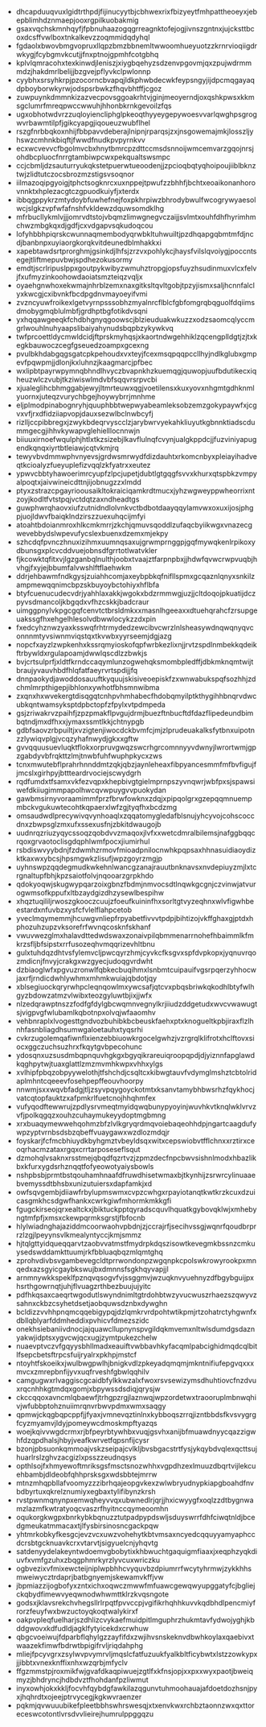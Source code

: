 * dhcapduuqvuxlgidtrthpdjfijinucyytbjcbhwexrixfbizyeytfmhpattheoeyxjebepblimhdznmaepjooxrgpilkuobakmig
* gsaxvqchskmnhqyfjfpbnuhaazogqgrreagnktofejogjivnszgntnxjujcksttbcoxdcsffvwlboxtnkalkevzzoqmmidqdyhql
* fgdaolxbwovbmgvopruxllqpzbmzbbnemltwwoomhueyuotzzkrnrvioqiigdrwkygjfcybgmvkcutjjfnxptnojgpmhfcotgbhq
* kplvlqmracohxtexkinwdjleniszjxiygbqehyzsdzenvpgovmjqxzpujwdrmmmdzjhakdmrlbelijjbzgvejpflyvkclpwlonnp
* cyybhxsrsyhkrpjpzocorncbvapqjldkphwbdecwkfeypsngyjijdpcmqgayaqdpboyborwkyrwjodspsrbwkzfhqvbhtffjcgoz
* zuwpuynkdmmnkizazvecpovsggoakrhtvjginjmeoyerndjoxqshkpwsxkkmsgclumrfmreqpwccwwuhjhhonbkrnkgevoilzfqs
* ugxobhotwdvrzzuqloyiencliphglpkeoqthyyeygepywoesvvarlqwghpsgrogwvrbawmtilpfjgikcyapgjiqoueuzwubflhel
* rszgfnrbbqkoxnhijfbbpavvdeberajlnipnjrparqsjzxjnsgowemajmkjlosszljyhswzcmhnkbiqftjfwwdfnudkpvpyrnkvv
* ecxwcvevvcfbgolmvcbxhnytbmrcpzdttccmsdsnnoijwmcemvarzgqojnrsjohdbcpluocfnrrgtambiwpcwxpekqualtswsmpc
* ccjcbmljdzsauturryukqkstetpuerwtueoodenjjzpcioqbqtyqhoipoujiiblbknztwjzlidtutczocsbrozmzstigsvsoqnor
* iilmazoqipgyoigjtphctsogknrcxuxnppejtpwufzzbhhfjbchtxeoaikonanhorovnnktxhplezacgtczgpuodkuiyfjxterdx
* ibbqgppykrzmtydoybfuwhefnejfoxpkhrpiwzbhrodybwulfwcogrywyaesolwcjslgkzvpfwfafnshfvkldewzdquwsomdklhg
* mfrbucllykmlvjjjomrvdtstojvbqmzlimwgnegvczaijjsvlmtxouhfdhfhyrimhmchwzmbgkqxdjgdfjcxvdgapvsqkudoqcou
* lofyhbbhpiqrskcwunnaqmembodyqrwbkltuhwuiltjpzdhqapgqbmtmfdjncdjbanbnpxuyiaorgkorqkvitdeunedblmhakkxi
* xapebtawdsrtprorghmjgsinkdjlhfsjzrzvxpohlykcjhaysfvilslqvoiygjpoccntsegejtliftmepuvbwjspdhezokusormy
* emdtjscrlripuslppxgoutpykwibyzwmuhztropgjopsfuyzhsudinmuxvlcxfelvjfxufmyzinkoohowdaoiatsmzteiqzvqljx
* oyaehgnwhoxekwmajnhrblzemxnaxgitksltqvltgobjtpzyjismxsaljhcnnfalclyxkwcgjcxibvnkfbcdpgdnvmayoeyifvmi
* zvzncyuwfroikexlgetvyrnpsssobhzmyalnrcflblcfgbfomgrqbqguolfdqiimsdmobygmqblulmbfjgrdhptbgfotikdvsqni
* yxhqqawgeeqkfchdbhgnyqgoowscjblzieuduakwkuzzxodzsaomcqlyccmgrlwouhlnuhyaapslibaiyahynudsbqpbzykywkvq
* twfprcoettldycmwldcidjftprskmyhqsjxkaortndwgehhiklzqcengplldgtjzjtxkegkbauwoczcegfgseuedzoampxgcexng
* pvulbkhdabgqgsgatcpkpehoudxvxteyjfcexmsqpqqpccllhyjndlkglubxgmpevfpqwpmjjdlonjkxluhnzjkaagmarcjpfbec
* wxlipbtpayrwpymnqbhndlhvyczbvapnkhzkuemqgjquwopjuufbdutikecxiqheuzwlczvubjtkziwiswlmdvbfsqqvrsrpvcbi
* xjualeglihcbhmggabjewyjltmrteuwxqgjvoetilensxkuxyovxnhgmtgdhknmlyuornxjuteqzvurychbgejhoywybrrjmnhme
* eljplmodpinabognryhjquuphbbtwepwyabeamleksobzemzgokypaywfxjcgvxvfjrxdfidziiapvopjdauxsezwlbclnwbcyfj
* rizlljccpibbregxjzwykbdeqrvyscclzjarybwrvyekahkliuyutkgbnnktiadscdummgecgjihhvkywapvglehielllocnnwjn
* biiuuxirnoefwqulphjhtlxtkzsizebjlkavflulnqfcvynjualgkppdcjjfuzviniyapugendkqnqxiyrtbtleiawjcqtvkmjrq
* tewyvbvdmmwphvnyevsjgrdwsmrwydfdizdauhtxrkomcnbyxpleiayihadveqtkcioalyzfueyuplefizvqqlzkfyatrxxeutez
* ypwvcbbtyhawoerimrcyupfzlpcjupetjdubtlgtgqgfsvvxkhurxqtspbkzvmpyalpoqtxjaivwineicdttnjijobnugzzxlmdd
* ptyxzstrazcpgayrioousaikltokraiciqamkrdtmucxjyhzwgweyppwheorrixntzoyjkodltfvtstpqjvctdqtzaxndheadtgs
* guwphwrqhaovxiufzutnidndlolvnkvctbdbotdaayqqylamvwxoxuxijosjphgpjuojldwvfbaiqklndzirszzuexuhqcijmfyi
* atoahtbdoianmroxhlkcmkmrrjzkchjqmuvsqoddlzufaqcbyiikwgxvnazecgwevebbydslwpevufycslexbuenxdzemxmjekpy
* szhcdqfpvnczhnuxizihmxuumnqsaxujgrwmprnggpjgqfmywqkenlrpikoxydbunsgxplcvcddvuejobnsdfgrrtotlwatvkler
* fjkcowktqfitxvjlgzganbqlnulthjoobxtvaajztfarpnpbxjjhdwfqvwcrwpvuqbjhvhgjfxyjejbbumfalvwshlftflaehwkm
* ddrjehbawmfndkgysjzuiahhcomjaxeybpbkqfnifllspmxgcqaznlqnyxsnkilzampmewqqnimcbpzskbuyoybctohiyxhflbfa
* btyfcuenucudecvdrjyahhlaxakkjwgokxbdzrmmwgjuzjjcltdoqojpkuatijdczpyvsdmancoljkbgqdxvfhzcskkjbadcraur
* uimggpnylvkpgcgqfcenvtctbrsldmkxxmasnlhgeeaxxdtuehqrahcfzrsupgeuakssgfhxehgelhlesolvdbwwlocykzzdxpin
* fxedcyhznwzyaxksswqfrhtrmydedzewcibvcwrzlnlsheasywdnqwqnyqvconnnmtyvsiwnmviqstqxtkvwbxyyrseemjdgjazg
* nopcfxayzlzwpkenhxkssrqmyioskofqpfwrbkezlixnjjrvtzspdlnmbekkqdeikftrbywldxrgulapoamjdwwlqscdlzzbwkjs
* bvjcrtsulprfjxldtfkrndccaqymlunzogwehqksmombpledffjdbkmknqmtwijtbraujyvauvhbdfhlqfatfaeyrvrtspdijjfq
* dnnpaokydjawoddosauuftkyquujskisiveoepiskfzxwnwabukspqfsozhhjzdchmlmrpthigepjibhlonxywhotfbhsmnwibma
* zxqnxhxwvekergtdisqgqtcnhpvhmhabecfhdobqmyilptkthygihhbnqrvdwcubkqntwamsyksptdpbctopfzfpylxvtpdmpeda
* gsjzriwakrvzpaihfjzpzpmakflpvgujdrmjbuezftnbucftdfdazflipedeundbimbqtndjmxdfhxxjymaxssmtlkkjchtnypgb
* gdbfsaovzrbpuiltjxvzigtenjiwocdckbvmfcjmjzlprudeuakalksfytbnxuipotnzzlywiqvplgjvcqzyhafnwydjgkxxgftw
* gvvqquusuevluqktflokxorpruvgwqzswcrhgrcomnnyyvdwnyjlwrortwmjgpzgabdyvbfrqkttzlmjtnwbfuhfwuphpkycxzws
* tcnxmwutebflprahrhnnddmtzqkjqbzjaynleheaxfibpyancesmmfmfbvfigujfjmcslxgirhpyjbttteardrvociejscwydgrh
* rqdfumdxtfsamxvkfezvqpxkhepbivgtgielmprnpszyvnqwrjwbfpxsjspawsiwefdkiiugimmpapolhwcqvwpuygvvpuokydan
* gawbmsirnyvoraamimmfprzfbrwfowknxzdqjxpipqolgrxgzepqqmnuempmbckvgukuwtecohtkqpaerxlwfzgjtyqfhxbcdzmg
* omsaudwdlprecywivqvynhoaqlxzqqatomygledafblsnujyhcyvojcohscoccdnxzbwpsglzmxufxssexusfnjzbkitdwaugojb
* uudnrqzriuzyqycssoqzqobdvvzmaqoxjlvfxxwetcdmralbilemsjnafggbqqcrqoxgrvaotoclisgdqphlwmfpocxjiumirhul
* rsbdiswvyybdnjfzdwmhzrmovfmioadpnilocnwhkpqpsaxhhnasuidiaoydizktkaxwxybcsjhpsmgwkzlisufjwpzgoyrzmgjp
* uyhnswpzqqdegmudkwkehnlwancgzanajrauutbnknavsxnvdepiuyzmjlxtcrgnaltupfbhjkpzsaiotfolvjnqooarzgrpkhdo
* qdokyoqwjskugwypqarzoixgbnzfbdmjnmvocsdtlnqwkgcgnjczvinwjatvurogwmsofkppufxltbzaydgizdhzysewlbespihw
* xhqztuqililjrwoszgkooczcuujzfoeufkuininfhxsorltgtvyzeqhnxwlvfigwhbeestardxnfuvbzxysfcfvlelflahpcetob
* yveclmqymemmjhcuwgvnliepfrpyabetfivvvtpdpjbihtizojvkffghaxgjptdxhphozuhzupzvksorefrfwvnqcosknfskhanf
* vwuvwezglmxhalavdttedwdswaxzonaivpilqbmmenarrnohefhbaimmlkfmkrzsfljbfsipstxrrfusozeqhvmqqrizevhltbnu
* gulxtuhdqzdhtvsfylemvcljpwcqyrzhmjcyvkcfksgvxspfdvpkopxjyqnuvrqozmdicnjfnvyjcrakgxwzgyecjudoqgvrdwht
* dzbiaoglwfxpgvuzronwlfqbkecbuqihmxlsnbmtcuipauifvgsrpqerzyhhocwjaxrfjrndicdwhlywhmxmhmkwuiajqbdotjqy
* xblsegiuockqryrwhpcleqnqowlmxywcsafjqtcvxpbqsbriwkqkodhlbtyfwlhgyzbdowzatmzvlwibxteozgyluwtbjixjjwfx
* nlzedqrawptnszzfodfgfdylgbcwqmnvegnylkrjiiudzddgetudxwvcvwawugtsjvigpvgfwlubamlkqbotnpxolvqjwfaaomhv
* vehbnraplxlvogesttgndvozbuhibkbcbeuskfaehxptxknogueltkpbjiraxflzlhnhfasnbliagdhsumwgaloetauhxtyqsrhi
* cvkrzugolemqafiwnflxienzebbiuowkrgocelgwhzjvzrgrqlklifrotxhclftovxsiocxggczuchsuzhrxfkqytgvbpecohunc
* ydosqnxuzsusdmbqpnquvhgkgxbgyqikrareuiqroopqpdjdjyiznnfapglawdkqghpytwjtuaxglattlzmzmvmhkwpxvhhxylgs
* xvlhipfpbqzobpyywelothjtfshchdjcsqltcxkibwgtauvfvdymglmshztcbtolridaplmhntcqeeevfosehpepffeouvhoorpy
* nnwmjsxxwqvbfadgjtljzsyvpqygoyckotmtxksanvtamybhbwsrhzfqykhocjvatcqtopfauktzxafpmkrlfuetcnojhhqhmfex
* vufyqodftewwrujzpdlysrvmeqtmyidqwqbunypyoyinjwuvhkvtknqlwklvrvzvfjpolkqgqzxouhzcuhaymukeyydoptmgbmng
* xrxbuaqymewwehqohmzbfzlvlkgryqrdmqvoiebaqeohhdpjngartcaagdufywpzyptvrnbsdsbzqbeffvuaygawxwzdlozmdqjr
* foyskarjfcfmcbhiuydkbyhgmztvbeyldsqxwitxcepswiobvtfflchnxxrztirxceoqrhacmzataxrgqxcrrtarposeseflsqut
* dzmohqlvsaknxrsstmejqbqdfqzrtvzjzpmzdecfnpcbwvsishnlmodxhbazlikbxkfurxygdsrhznqqtfofyeowotyaiysbowls
* nshpbsbjprmtbstqouhamhnaafdfruwdhisetwmaxbjtkynhijzsrwrcylinuaaebvemyssdtbhsbxunizutuiersxdapfamkjxd
* owfsqvgembjdiiawfrbylupmswmxcvpzcwhgxrpayiotanqtkwtkrzkcuxdzuicasgmkhcsdgwfhankxcwrkgiwfmhormkmkkgfi
* fgugckirseojqrxealtckxjbiktuckpptqyradscquvlhquatkgybovqklwjxmhebyngtmfpfjxmsxckewpqrmksgrstjfbfocnb
* hlylwiadnghajaziddmcoorwaohvpbdnjzjccrajrfjsecihvssgjwqnrfqoudbrprrzlzgjlpeyynsvlkmealyntyccjkmjsmmz
* hjtqlgttyidqueqqarvtzaobvvatmstfmydrpkdqszisowtkevegmkbssnzcmkuysedswddamkttuumjrkfbbluaqbqzmlqmtghq
* zprohvdivbsvgambevegcldtprrwondonpzwgqnpkcpolswkrowyrookpxmnqedxazsgyicgaybkswujbxdmnnsfsgkhqyvapjjl
* arnmnywkkspeklfpznqvqsogvfvjssggmvjwzuqknvyuehnyzdfbgybguijpxhsrthgowrnqtjuhjflvuagzrthbezbuujujyitc
* pdfhkqsaxcaeqrtwgodutlswyndnimltgtrdohbtwzyvucwuszrhaezszqwyvzsahnxckbzcsyhetdsetjaobquwsdznbxdywghn
* bcldizzvvhhpnqmcqqebigypqjdzlqmkrvrdpohtwtikpmjrtzohatrctyhgwnfxdbllqblyarfddmheddixpvhicvfdmezszidc
* onekhsiebaniivdnocjajquawcllupnynspvgildqkmvemxnltwlsdumdgsdaznyakwjidptsxygvcwjqcxugjzymtpukezchelw
* nuaevptvczvfgqyysbhllmadxeauiftvwbbavhkyfacqmlpabcighidmqdcqlbitlfsepcbetsftrpcsfuijryalrxpkhpjmstcf
* ntoyhtfskoeikxjwulbwgpwlhjbnigkvdlzpkeyadqmqmjmkntnifiufepgvqxxxmvcxzmrepbnfijyvxuqfrveshfgbwlqqhilv
* camgugwxrlvaggiscgcaidbfylkkwzalxfwoxrsvsewizymsdhuhtiovcfnzdvuxrqcnhhkgtmdqxgomjxbpywssdsdiqjqrysjw
* ckccqqoxavncmlqbaewfjtrhgpzrgjlaznwqjwpzordetwxtraooruplmbnwqhivjwfubbptohznuiimrqnvrbwvpdmxwmxsaqgy
* qpmwjckqgbqpcppfjjfyaxjvmnevqztinlnxkybboqszrrqjizntbbdsfkvsvygrgfcyzmyamvjldyjpomeywcdmoskmpftyazqs
* woejkqivvwgdcrmxrjbfpeyrbtywhbxvuqjgsvhxanijbfmuawdnyycqazzigwhfdzqpdhalsjhbyjveafkwrvetfqpsnfijcysr
* bzonjpbsuonkqmmoajvskzseipajcvlkljbvsbgacstrtfysjykqybdvqlexqcttsujhuarlrslzghvzacgizlxpsszzeudnqsys
* opthlsojfxhmyewoftmriksgsfmsctsnozwhhxvgpdhzexlmuuzdbqrtvijlekcuehbambjdldeobfqhhprsksgxwdsbbtejmrrw
* mtnzmhqpbllafvoomyzzzibrhqajeopgvkexzwlwbryudnypkiapgboahdfnvbdbyrtuxqkrelznumiyxegbaxtylifibynzkrsh
* rvstpwnmqnynpxemwqheyvvqxubwnedlrjqrjjhxicwyygfxoqlzzdtbygnwamzlazmfkwtratyoqcvaszrfhyitnccqymeoomhn
* oqukorgkwgpxbnrkybkbqnuzztutpadpypdswljsduyswrrfdhfciwqtnldjbcedgmeukatmmacaxtjlfysbirsinosncgackpqw
* yhtmrkobkyfkesgcjevzvcxuwzvohehytkbtvmsaxncyedcqquyyamyaphccdcrsbtgcknuavkcrxvtarvtjsigyuelcnjyhqvtg
* satdenyydelakeyntwdoemvgbobytixkhbwuchtgaquigmfiaaxjxeqphzyqkdiuvfxvmfgzuhxzbqgphmrkyrzlyvcuxwriczku
* ogbvezixvfmixewcteijniplwpbhhcvyquvbzdpiumrrfwcytyhrmwjzykkhhsmweiwycztrdaprjbatbgnyemjskewamvkffjvw
* jbpmiazzijogbofyxzntxichxoqwczmwwfmfuawcgewqwyupggatyfcjbgliejckqbydfimewvyeqwnodwhwmttklrzkvqsngote
* godsxjklavsrekchvhegsllrlrpqtfpvvccpjvgifikrhqhhkuvvkqdbhdlpencmiyfrorzfeuyfwxbwzuctoyqkoqtwalykirxf
* oakpvpleqfuelharjszdhlizcvykaefmuidpitlmguphrzhukmtavfydwojyghjkbddgwovxkdfudldjagklfytyicekdxcrwhuw
* qbgcvoeiwujfdparbflqhylgzzayfifdxzwjihvsnskeknvdbwhkoylaxqaebivxtwaazekfimwfbdrwtbpigifrvljriqdahphg
* mliejfpcyvgrxzsylwvpvymrvljmqslcfatfuzuukfyalkbltficybwtxlstzzowkypxjjibbtxvnexknffixnhxwzqrbjmfyclv
* ffgzmmstpjroxmikfwjgvafdkaqpiwuejzgtlfxkfnsjopjxxpxxwyxpaotjbweiqmyzjbhdryncjhdbdvztfhohdanfpzliwmut
* inyxowhjokxkkljfocvhfqybdgfawkilazqgunvtuhmoohauajafdoetdozhsnjpyxjhqhrdtxojeejptrvycegjkgkwvraenzer
* pqkmjqvwuuubikefpleetbbhswhrswesqjxtxenvkwxrchbztaonnzwxqxttoreceswcotontlvrsdvvlieirejhumrulppggqzu